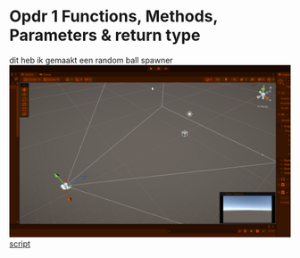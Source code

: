 # Opdr 1 Functions, Methods, Parameters & return type
dit heb ik gemaakt een random ball spawner
![gif](OPDR1.gif)
[script](Assets/Scripts/Ball%20spawner.cs)